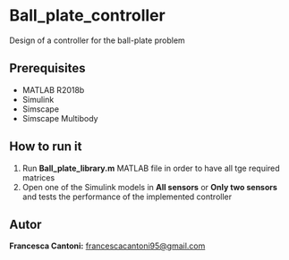 # Ball_plate_controller
Design of a controller for the ball-plate problem

## Prerequisites
- MATLAB R2018b
- Simulink
- Simscape
- Simscape Multibody

## How to run it
1. Run **Ball_plate_library.m** MATLAB file in order to have all tge required matrices
2. Open one of the Simulink models in **All sensors** or **Only two sensors** and tests the performance of the implemented controller 

## Autor
**Francesca Cantoni:** 	francescacantoni95@gmail.com
